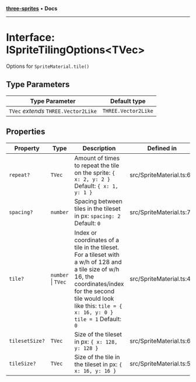 [**three-sprites**](../index.md) • **Docs**

***

# Interface: ISpriteTilingOptions\<TVec\>

Options for `SpriteMaterial.tile()`

## Type Parameters

| Type Parameter | Default type |
| ------ | ------ |
| `TVec` *extends* `THREE.Vector2Like` | `THREE.Vector2Like` |

## Properties

| Property | Type | Description | Defined in |
| ------ | ------ | ------ | ------ |
| `repeat?` | `TVec` | Amount of times to repeat the tile on the sprite: `{ x: 2, y: 2 }` Default: `{ x: 1, y: 1 }` | src/SpriteMaterial.ts:68 |
| `spacing?` | `number` | Spacing between tiles in the tileset in px: `spacing: 2` Default: `0` | src/SpriteMaterial.ts:76 |
| `tile?` | `number` \| `TVec` | Index or coordinates of a tile in the tileset. For a tileset with a w/h of 128 and a tile size of w/h 16, the coordinates/index for the second tile would look like this: `tile = { x: 16, y: 0 }` `tile = 1` Default: `0` | src/SpriteMaterial.ts:48 |
| `tilesetSize?` | `TVec` | Size of the tileset in px: `{ x: 128, y: 128 }` | src/SpriteMaterial.ts:60 |
| `tileSize?` | `TVec` | Size of the tile in the tileset in px: `{ x: 16, y: 16 }` | src/SpriteMaterial.ts:54 |
